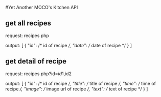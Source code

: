 #Yet Another MOCO's Kitchen API

## get all recipes
request:
recipes.php

output:
[
  {
    "id": /* id of recipe */,
    "date": /* date of recipe */
  }
]

## get detail of recipe
request:
recipes.php?id=$id1,$id2

output:
[
  {
    "id": /* id of recipe */,
    "title": /* title of recipe */,
    "time": /* time of recipe */,
    "image": /* image url of recipe */,
    "text": /* text of recipe */
  }
]

